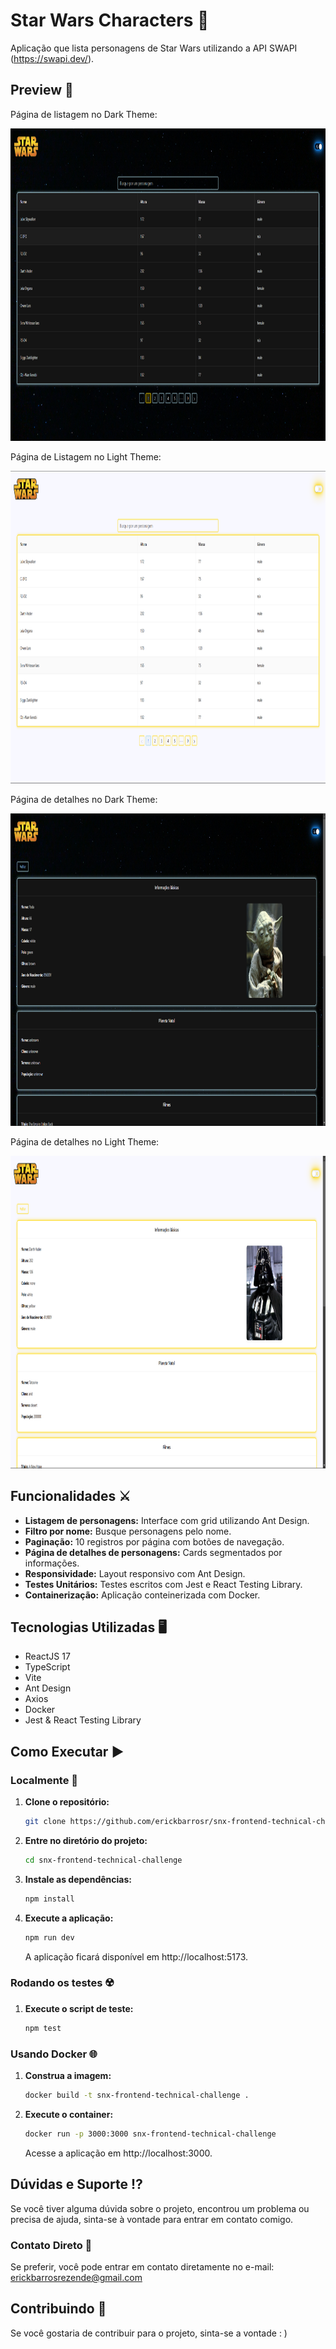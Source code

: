 # Star Wars Characters 🌃

Aplicação que lista personagens de Star Wars utilizando a API SWAPI (https://swapi.dev/).

## Preview 📸

Página de listagem no Dark Theme:

<img src="https://github.com/erickbarrosr/snx-frontend-technical-challenge/blob/main/public/preview1.png" alt="Dark Theme Preview" height="500">

Página de Listagem no Light Theme:

<img src="https://github.com/erickbarrosr/snx-frontend-technical-challenge/blob/main/public/preview2.png" alt="Light Theme Preview" height="500">

Página de detalhes no Dark Theme:

<img src="https://github.com/erickbarrosr/snx-frontend-technical-challenge/blob/main/public/preview3.png" alt="Details Preview" height="500">

Página de detalhes no Light Theme:

<img src="https://github.com/erickbarrosr/snx-frontend-technical-challenge/blob/main/public/preview4.png" alt="Details Preview2" height="500">

## Funcionalidades ⚔️

- **Listagem de personagens:** Interface com grid utilizando Ant Design.
- **Filtro por nome:** Busque personagens pelo nome.
- **Paginação:** 10 registros por página com botões de navegação.
- **Página de detalhes de personagens:** Cards segmentados por informações.
- **Responsividade:** Layout responsivo com Ant Design.
- **Testes Unitários:** Testes escritos com Jest e React Testing Library.
- **Containerização:** Aplicação conteinerizada com Docker.

## Tecnologias Utilizadas 🖥️

- ReactJS 17
- TypeScript
- Vite
- Ant Design
- Axios
- Docker
- Jest & React Testing Library

## Como Executar ▶️

### Localmente 🔌

1. **Clone o repositório:**

   ```bash
   git clone https://github.com/erickbarrosr/snx-frontend-technical-challenge.git
   ```

2. **Entre no diretório do projeto:**

   ```bash
   cd snx-frontend-technical-challenge
   ```

3. **Instale as dependências:**

   ```bash
   npm install
   ```

4. **Execute a aplicação:**

   ```bash
   npm run dev
   ```

   A aplicação ficará disponível em http://localhost:5173.

### Rodando os testes ☢️

1. **Execute o script de teste:**

   ```bash
   npm test
   ```

### Usando Docker 🌐

1. **Construa a imagem:**

   ```bash
   docker build -t snx-frontend-technical-challenge .
   ```

2. **Execute o container:**

   ```bash
   docker run -p 3000:3000 snx-frontend-technical-challenge
   ```

   Acesse a aplicação em http://localhost:3000.

## Dúvidas e Suporte ⁉️

Se você tiver alguma dúvida sobre o projeto, encontrou um problema ou precisa de ajuda, sinta-se à vontade para entrar em contato comigo.

### Contato Direto 📧

Se preferir, você pode entrar em contato diretamente no e-mail: erickbarrosrezende@gmail.com

## Contribuindo 🤝

Se você gostaria de contribuir para o projeto, sinta-se a vontade : )
